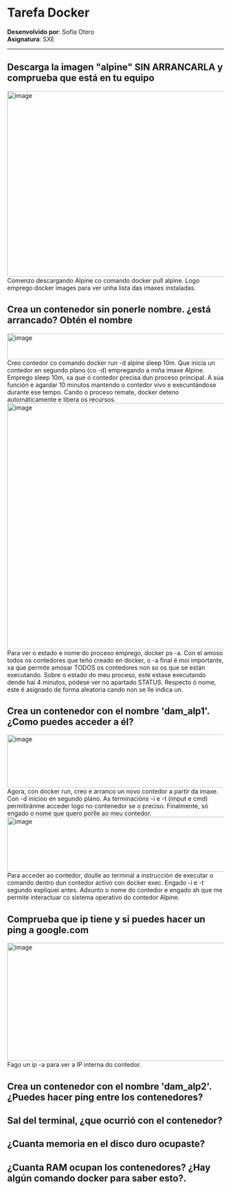 # Tarefa Docker 
**Desenvolvido por**: Sofía Otero  
**Asignatura**: SXE

---

## Descarga la imagen "alpine" SIN ARRANCARLA y comprueba que está en tu equipo
<img width="832" height="431" alt="image" src="https://github.com/user-attachments/assets/c2823bcf-e0b8-4187-9ba9-7bd06e2b7595" />
Comenzo descargando Alpine co comando docker pull alpine. Logo emprego docker images para ver unha lista das imaxes instaladas.


## Crea un contenedor sin ponerle nombre. ¿está arrancado? Obtén el nombre
<img width="629" height="60" alt="image" src="https://github.com/user-attachments/assets/61760d2b-f241-48f0-b1c9-e4c2e9bfe3f2" />
Creo contedor co comando docker run -d alpine sleep 10m. Que inicia un contedor en segundo plano (co -d) empregando a miña imaxe Alpine. Emprego sleep 10m, xa que o contedor precisa dun proceso principal. A súa función e agardar 10 minutos mantendo o contedor vivo e execuntándose durante ese tempo. Cando o proceso remate, docker deteno automáticamente e libera os recursos.
<img width="872" height="571" alt="image" src="https://github.com/user-attachments/assets/96225c0c-6216-4ee8-b3a5-883c97e07f41" />
Para ver o estado e nome do proceso emprego, docker ps -a. Con el amoso todos os contedores que teño creado en docker, o -a final é moi importante, xa que permite amosar TODOS os contedores non so os que se están executando. Sobre o estado do meu proceso, este estase executando dende hai 4 minutos, pódese ver no apartado STATUS. Respecto ó nome, este é asignado de forma aleatoria cando non se lle indica un.


## Crea un contenedor con el nombre 'dam_alp1'. ¿Como puedes acceder a él?
<img width="617" height="123" alt="image" src="https://github.com/user-attachments/assets/a55e7b22-83dc-48bc-ba06-01f455e99f9b" />
Agora, con docker run, creo e arranco un novo contedor a partir da imaxe. Con -d inicioo en segundo plano. As terminacións -i e -t (imput e cmd) permitiránme acceder logo no contenedor se o preciso. Finalmente, só engado o nome que quero porlle ao meu contedor.
<img width="687" height="127" alt="image" src="https://github.com/user-attachments/assets/2a5a98f1-b765-47b1-bb06-6e994fe2a105" />
Para acceder ao contedor, doulle ao terminal a instrucción de executar o comando dentro dun contedor activo con docker exec. Engado -i e -t segundo expliquei antes. Adxunto o nome do contedor e engado sh que me permite interactuar co sistema operativo do contedor Alpine.


## Comprueba que ip tiene y si puedes hacer un ping a google.com
<img width="815" height="274" alt="image" src="https://github.com/user-attachments/assets/e5d624b1-5aa7-4f7a-9ae6-4274818646ca" />
Fago un ip -a para ver a IP interna do contedor.

## Crea un contenedor con el nombre 'dam_alp2'. ¿Puedes hacer ping entre los contenedores?
## Sal del terminal, ¿que ocurrió con el contenedor?
## ¿Cuanta memoria en el disco duro ocupaste?
## ¿Cuanta RAM ocupan los contenedores? ¿Hay algún comando docker para saber esto?.







